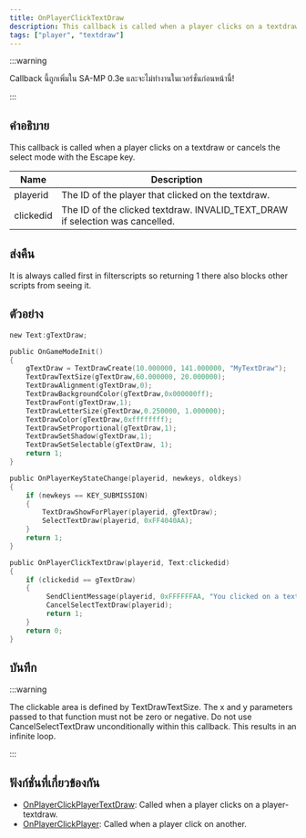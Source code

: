 ```yaml
---
title: OnPlayerClickTextDraw
description: This callback is called when a player clicks on a textdraw or cancels the select mode with the Escape key.
tags: ["player", "textdraw"]
---
```


:::warning

Callback นี้ถูกเพิ่มใน SA-MP 0.3e และจะไม่ทำงานในเวอร์ชั่นก่อนหน้านี้!

:::

## คำอธิบาย

This callback is called when a player clicks on a textdraw or cancels the select mode with the Escape key.

| Name      | Description                                                                   |
| --------- | ----------------------------------------------------------------------------- |
| playerid  | The ID of the player that clicked on the textdraw.                            |
| clickedid | The ID of the clicked textdraw. INVALID_TEXT_DRAW if selection was cancelled. |

## ส่งคืน

It is always called first in filterscripts so returning 1 there also blocks other scripts from seeing it.

## ตัวอย่าง

```c
new Text:gTextDraw;

public OnGameModeInit()
{
    gTextDraw = TextDrawCreate(10.000000, 141.000000, "MyTextDraw");
    TextDrawTextSize(gTextDraw,60.000000, 20.000000);
    TextDrawAlignment(gTextDraw,0);
    TextDrawBackgroundColor(gTextDraw,0x000000ff);
    TextDrawFont(gTextDraw,1);
    TextDrawLetterSize(gTextDraw,0.250000, 1.000000);
    TextDrawColor(gTextDraw,0xffffffff);
    TextDrawSetProportional(gTextDraw,1);
    TextDrawSetShadow(gTextDraw,1);
    TextDrawSetSelectable(gTextDraw, 1);
    return 1;
}

public OnPlayerKeyStateChange(playerid, newkeys, oldkeys)
{
    if (newkeys == KEY_SUBMISSION)
    {
        TextDrawShowForPlayer(playerid, gTextDraw);
        SelectTextDraw(playerid, 0xFF4040AA);
    }
    return 1;
}

public OnPlayerClickTextDraw(playerid, Text:clickedid)
{
    if (clickedid == gTextDraw)
    {
         SendClientMessage(playerid, 0xFFFFFFAA, "You clicked on a textdraw.");
         CancelSelectTextDraw(playerid);
         return 1;
    }
    return 0;
}
```

## บันทึก

:::warning

The clickable area is defined by TextDrawTextSize. The x and y parameters passed to that function must not be zero or negative. Do not use CancelSelectTextDraw unconditionally within this callback. This results in an infinite loop.

:::

## ฟังก์ชั่นที่เกี่ยวข้องกัน

- [OnPlayerClickPlayerTextDraw](../../scripting/callbacks/OnPlayerClickPlayerTextDraw.md): Called when a player clicks on a player-textdraw.
- [OnPlayerClickPlayer](../../scripting/callbacks/OnPlayerClickPlayer.md): Called when a player click on another.
